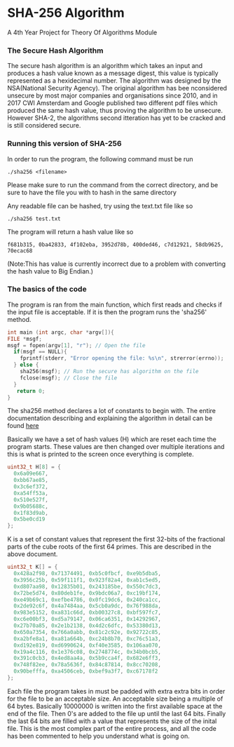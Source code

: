 # SHA-256 Algorithm
A 4th Year Project for Theory Of Algorithms Module

### The Secure Hash Algorithm
The secure hash algorithm is an algorithm which takes an input and produces a hash value known as a message digest, this value is typically represented as a hexidecimal number. The algorithm was designed by the NSA(National Security Agency). The original algorithm has bee nconsidered unsecure by most major companies and organisations since 2010, and in 2017 CWI Amsterdam and Google published two different pdf files which produced the same hash value, thus proving the algorithm to be unsecure. However SHA-2, the algorithms second itteration has yet to be cracked and is still considered secure.

### Running this version of SHA-256
In order to run the program, the following command must be run
```
./sha256 <filename>
```
Please make sure to run the command from the correct directory, and be sure to have the file you with to hash in the same directory

Any readable file can be hashed, try using the text.txt file like so
```
./sha256 test.txt
```
The program will return a hash value like so
```
f681b315, 0ba42833, 4f102eba, 3952d78b, 400ded46, c7d12921, 58db9625, 70ecac68
```
(Note:This has value is currently incorrect due to a problem with converting the hash value to Big Endian.) 

### The basics of the code
The program is ran from the main function, which first reads and checks if the input file is acceptable. If it is then the program runs the 'sha256' method.
```c
int main (int argc, char *argv[]){
FILE *msgf;
msgf = fopen(argv[1], "r"); // Open the file
  if(msgf == NULL){
    fprintf(stderr, "Error opening the file: %s\n", strerror(errno));
  } else {
    sha256(msgf); // Run the secure has algorithm on the file
    fclose(msgf); // Close the file
  } 
   return 0;
}
```
The sha256 method declares a lot of constants to begin with. The entire documentation describing and explaining the algorithm in detail can be found [here]

Basically we have a set of hash values (H) which are reset each time the program starts.
These values are then changed over multiple iterations and this is what is printed to the screen once everything is complete.
```c
uint32_t H[8] = {
  0x6a09e667,
  0xbb67ae85,
  0x3c6ef372,
  0xa54ff53a,
  0x510e527f,
  0x9b05688c,
  0x1f83d9ab,
  0x5be0cd19
};
```
K is a set of constant values that represent the first 32-bits of the fractional parts of the cube roots of the first 64 primes. This are described in the above document.
```c
uint32_t K[] = {
  0x428a2f98, 0x71374491, 0xb5c0fbcf, 0xe9b5dba5,
  0x3956c25b, 0x59f111f1, 0x923f82a4, 0xab1c5ed5,
  0xd807aa98, 0x12835b01, 0x243185be, 0x550c7dc3,
  0x72be5d74, 0x80deb1fe, 0x9bdc06a7, 0xc19bf174,
  0xe49b69c1, 0xefbe4786, 0x0fc19dc6, 0x240ca1cc,
  0x2de92c6f, 0x4a7484aa, 0x5cb0a9dc, 0x76f988da,
  0x983e5152, 0xa831c66d, 0xb00327c8, 0xbf597fc7,
  0xc6e00bf3, 0xd5a79147, 0x06ca6351, 0x14292967,
  0x27b70a85, 0x2e1b2138, 0x4d2c6dfc, 0x53380d13,
  0x650a7354, 0x766a0abb, 0x81c2c92e, 0x92722c85,
  0xa2bfe8a1, 0xa81a664b, 0xc24b8b70, 0xc76c51a3,
  0xd192e819, 0xd6990624, 0xf40e3585, 0x106aa070,
  0x19a4c116, 0x1e376c08, 0x2748774c, 0x34b0bcb5,
  0x391c0cb3, 0x4ed8aa4a, 0x5b9cca4f, 0x682e6ff3,
  0x748f82ee, 0x78a5636f, 0x84c87814, 0x8cc70208,
  0x90befffa, 0xa4506ceb, 0xbef9a3f7, 0xc67178f2
};
```
Each file the program takes in must be padded with extra extra bits in order for the file to be an acceptable size. An acceptable size being a multiple of 64 bytes. Basically 10000000 is written into the first available space at the end of the file. Then 0's are added to the file up until the last 64 bits. Finally the last 64 bits are filled with a value that represents the size of the inital file. This is the most complex part of the entire process, and all the code has been commented to help you understand what is going on.

[here]: https://www.nist.gov/publications/secure-hash-standard
